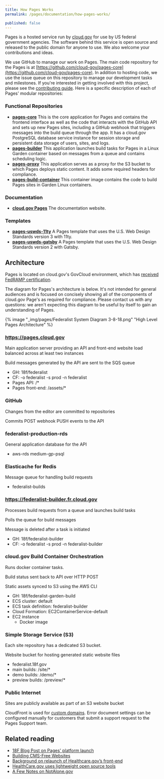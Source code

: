 ```yaml
---
title: How Pages Works
permalink: /pages/documentation/how-pages-works/

published: false
---
```


Pages is a hosted service run by [cloud.gov](https://cloud.gov/) for use by US federal government agencies. The software behind this service is open source and released to the public domain for anyone to use. We also welcome your contributions and ideas.

We use GitHub to manage our work on Pages. The main code repository for the Pages is at [https://github.com/cloud-gov/pages-core](https://github.com/cloud-gov/pages-core). In addition to hosting code, we use the issue queue on this repository to manage our development tasks and milestones. If you're interested in getting involved with this project, please see the [contributing guide](https://github.com/18F/federalist/blob/main/CONTRIBUTING.md). Here is a specific description of each of Pages' modular repositories:

### Functional Repositories

- **[pages-core](https://github.com/18F/federalist)** This is the core application for Pages and contains the frontend interface as well as the code that interacts with the GitHub API and sets up new Pages sites, including a GitHub webhook that triggers messages into the build queue through the app. It has a cloud.gov PostgreSQL database service instance for session storage and persistent data storage of users, sites, and logs.
- **[pages-builder](https://github.com/18F/federalist-builder)** This application launches build tasks for Pages in a Linux Garden container based on messages from a queue and contains scheduling logic.
- **[pages-proxy](https://github.com/18F/federalist-proxy)** This application serves as a proxy for the S3 bucket to which Pages deploys static content. It adds some required headers for compliance.
- **[pages-build-container](https://github.com/18F/federalist-garden-build)** This container image contains the code to build Pages sites in Garden Linux containers.

### Documentation

- **[cloud.gov Pages]({{site.github_url}}/tree/main/content/pages/documentation)** The documentation website.

### Templates

- **[pages-uswds-11ty](https://github.com/cloud-gov/pages-uswds-11ty/)** A Pages template that uses the U.S. Web Design Standards version 3 with 11ty.
- **[pages-uswds-gatsby](https://github.com/cloud-gov/pages-uswds-gatsby/)** A Pages template that uses the U.S. Web Design Standards version 2 with Gatsby.

## Architecture

Pages is located on cloud.gov's GovCloud environment, which has [received FedRAMP certification](https://marketplace.fedramp.gov/index.html#/product/18f-cloudgov).

The diagram for Pages's architecture is below. It's not intended for general audiences and is focused on concisely showing all of the components of cloud.gov Page's as required for compliance. Please contact us with any questions: we aren't expecting this diagram to be useful by itself to gain an understanding of Pages. 

{% image "_img/pages/Federalist System Diagram 3-8-18.png" "High Level Pages Architecture" %}

### https://pages.cloud.gov

Main application server providing an API and front-end website load balanced across at least two instances

Build messages generated by the API are sent to the SQS queue

- GH: 18f/federalist
- CF: -o federalist -s prod -n federalist
- Pages API: /\*
- Pages front-end: /assets/\*

### GitHub

Changes from the editor are committed to repositories

Commits POST webhook PUSH events to the API

### federalist-production-rds

General application database for the API

- aws-rds medium-gp-psql

### Elasticache for Redis

Message queue for handling build requests

- federalist-builds

### https://federalist-builder.fr.cloud.gov

Processes build requests from a queue and launches build tasks

Polls the queue for build messages

Message is deleted after a task is initiated

- GH: 18f/federalist-builder
- CF: -o federalist -s prod -n federalist-builder

### cloud.gov Build Container Orchestration

Runs docker container tasks.

Build status sent back to API over HTTP POST

Static assets synced to S3 using the AWS CLI

- GH: 18f/federalist-garden-build
- ECS cluster: default
- ECS task definition: federalist-builder
- Cloud Formation: EC2ContainerService-default
- EC2 instance
  - Docker image

### Simple Storage Service (S3)

Each site repository has a dedicated S3 bucket.

Website bucket for hosting generated static website files

- federalist.18f.gov
- main builds: /site/\*
- demo builds: /demo/\*
- preview builds: /preview/\*

### Public Internet

Sites are publicly available as part of an S3 website bucket

CloudFront is used for [custom domains](/pages/documentation/custom-domains/). Error document settings can be configured manually for customers that submit a support request to the Pages Support team.

## Related reading

- [18F Blog Post on Pages' platform launch](https://18f.gsa.gov/2015/09/15/federalist-platform-launch/)
- [Building CMS-Free Websites](https://developmentseed.org/blog/2012-07-27-how-we-build-cms-free-websites)
- [Background on relaunch of Healthcare.gov’s front-end](http://www.theatlantic.com/technology/archive/2013/06/healthcaregov-code-developed-by-the-people-and-for-the-people-released-back-to-the-people/277295/)
- [HealthCare.gov uses lightweight open source tools](https://www.digitalgov.gov/2013/05/07/the-new-healthcare-gov-uses-a-lightweight-open-source-tool/)
- [A Few Notes on NotAlone.gov](https://18f.gsa.gov/2014/05/09/a-few-notes-on-notalone-gov/)
